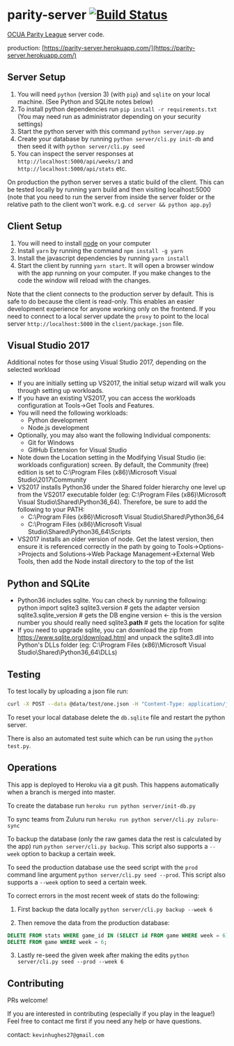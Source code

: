parity-server [![Build Status](https://travis-ci.org/kevinhughes27/parity-server.svg?branch=master)](https://travis-ci.org/kevinhughes27/parity-server)
=============

[OCUA Parity League](http://www.ocua.ca/Parity-League) server code.

production: [https://parity-server.herokuapp.com/](https://parity-server.herokuapp.com/)


Server Setup
------------

1. You will need `python` (version 3) (with `pip`) and `sqlite` on your local machine. (See Python and SQLite notes below)
2. To install python dependencies run `pip install -r requirements.txt` (You may need run as administrator depending on your security settings)
3. Start the python server with this command `python server/app.py`
4. Create your database by running `python server/cli.py init-db` and then seed it with `python server/cli.py seed`
5. You can inspect the server responses at `http://localhost:5000/api/weeks/1` and `http://localhost:5000/api/stats` etc.

On production the python server serves a static build of the client. This can be tested locally by running yarn build and then visiting localhost:5000 (note that you need to run the server from inside the server folder or the relative path to the client won't work. e.g. `cd server && python app.py`)


Client Setup
------------

1. You will need to install [node](https://nodejs.org/en/) on your computer
2. Install `yarn` by running the command `npm install -g yarn`
3. Install the javascript dependencies by running `yarn install`
4. Start the client by running `yarn start`. It will open a browser window with the app running on your computer. If you make changes to the code the window will reload with the changes.

Note that the client connects to the production server by default. This is safe to do because the client is read-only. This enables an easier development experience for anyone working only on the frontend. If you need to connect to a local server update the `proxy` to point to the local server `http://localhost:5000` in the `client/package.json` file.


Visual Studio 2017
------------------
Additional notes for those using Visual Studio 2017, depending on the selected workload
- If you are initially setting up VS2017, the initial setup wizard will walk you through setting up workloads.
- If you have an existing VS2017, you can access the workloads configuration at Tools->Get Tools and Features.
- You will need the following workloads:
  - Python development
  - Node.js development
- Optionally, you may also want the following Individual components:
  - Git for Windows
  - GitHub Extension for Visual Studio
- Note down the Location setting in the Modifying Visual Studio (ie: workloads configuration) screen. By default, the Community (free) edition is set to C:\Program Files (x86)\Microsoft Visual Studio\2017\Community
- VS2017 installs Python36 under the Shared folder hierarchy one level up from the VS2017 executable folder (eg: C:\Program Files (x86)\Microsoft Visual Studio\Shared\Python36_64). Therefore, be sure to add the following to your PATH:
  - C:\Program Files (x86)\Microsoft Visual Studio\Shared\Python36_64
  - C:\Program Files (x86)\Microsoft Visual Studio\Shared\Python36_64\Scripts
- VS2017 installs an older version of node. Get the latest version, then ensure it is referenced correctly in the path by going to Tools->Options->Projects and Solutions->Web Package Management->External Web Tools, then add the Node install directory to the top of the list

Python and SQLite
-----------------
- Python36 includes sqlite. You can check by running the following:
  python
  import sqlite3
  sqlite3.version # gets the adapter version
  sqlite3.sqlite_version # gets the DB engine version <- this is the version number you should really need
  sqlite3.__path__ # gets the location for sqlite
- If you need to upgrade sqlite, you can download the zip from https://www.sqlite.org/download.html and unpack the sqlite3.dll into Python's DLLs folder (eg: C:\Program Files (x86)\Microsoft Visual Studio\Shared\Python36_64\DLLs)


Testing
-------

To test locally by uploading a json file run:

```sh
curl -X POST --data @data/test/one.json -H "Content-Type: application/json" http://localhost:5000/upload
```

To reset your local database delete the `db.sqlite` file and restart the python server.

There is also an automated test suite which can be run using the `python test.py`.


Operations
----------

This app is deployed to Heroku via a git push. This happens automatically when a branch is merged into master.


To create the database run `heroku run python server/init-db.py`


To sync teams from Zuluru run `heroku run python server/cli.py zuluru-sync`


To backup the database (only the raw games data the rest is calculated by the app) run `python server/cli.py backup`. This script also supports a `--week` option to backup a certain week.


To seed the production database use the seed script with the `prod` command line argument `python server/cli.py seed --prod`. This script also supports a `--week` option to seed a certain week.


To correct errors in the most recent week of stats do the following:

1. First backup the data locally `python server/cli.py backup --week 6`

2. Then remove the data from the production database:
```sql
DELETE FROM stats WHERE game_id IN (SELECT id FROM game WHERE week = 6);
DELETE FROM game WHERE week = 6;
```

3. Lastly re-seed the given week after making the edits `python server/cli.py seed --prod --week 6`

Contributing
------------

PRs welcome!

If you are interested in contributing (especially if you play in the league!) Feel free to contact me first if you need any help or have questions.

contact: `kevinhughes27@gmail.com`
